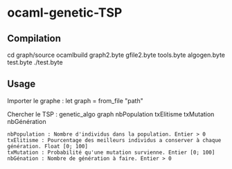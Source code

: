 # ocaml-genetic-TSP

## Compilation

cd graph/source
ocamlbuild graph2.byte gfile2.byte tools.byte algogen.byte test.byte
./test.byte

## Usage

Importer le graphe : 
    let graph = from_file "path"

Chercher le TSP :
    genetic_algo graph nbPopulation txElitisme txMutation nbGénération

    nbPopulation : Nombre d'individus dans la population. Entier > 0
    txElitisme : Pourcentage des meilleurs individus a conserver à chaque génération. Float [0; 100]
    txMutation : Probabilité qu'une mutation survienne. Entier [0; 100]
    nbGénation : Nombre de génération à faire. Entier > 0
    




